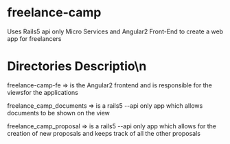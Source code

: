 # freelance-camp
Uses Rails5 api only Micro Services and Angular2 Front-End to create a web app for freelancers
# Directories Descriptio\n
freelance-camp-fe => is the Angular2 frontend and is responsible for the viewsfor the applications

freelance_camp_documents => is a rails5 --api only app which allows documents to be shown on the view

freelance_camp_proposal => is a rails5 --api only app which allows for the creation of new proposals and keeps track of all the other proposals
